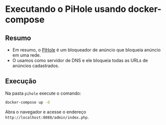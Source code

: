 # Executando o PiHole usando docker-compose

## Resumo
- Em resumo, o [PiHole](https://pi-hole.net/) é um bloqueador de anúncio que bloqueia anúncio em uma rede.
- O usamos como servidor de DNS e ele bloqueia todas as URLs de anúncios cadastrados. 

## Execução
Na pasta `pihole` execute o comando:
```bash
docker-compose up -d
```

Abra o navegador e acesse o endereço `http://localhost:8088/admin/index.php`.
